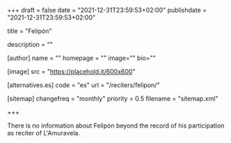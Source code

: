+++
draft = false
date = "2021-12-31T23:59:53+02:00"
publishdate = "2021-12-31T23:59:53+02:00"

title = "Felipón"

description = ""

[author]
    name = ""
    homepage = ""
    image=""
    bio=""

[image]
    src = "https://placehold.it/600x600"

[alternatives.es]
    code = "es"
    url = "/reciters/felipon/"

[sitemap]
  changefreq = "monthly"
  priority = 0.5
  filename = "sitemap.xml"

+++

There is no information about Felipón beyond the record of his participation as reciter of L'Amuravela.
